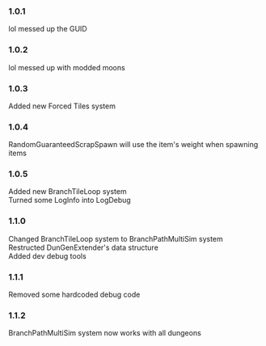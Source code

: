 ### 1.0.1

lol messed up the GUID

### 1.0.2

lol messed up with modded moons

### 1.0.3

Added new Forced Tiles system

### 1.0.4

RandomGuaranteedScrapSpawn will use the item's weight when spawning items

### 1.0.5

Added new BranchTileLoop system\
Turned some LogInfo into LogDebug

### 1.1.0

Changed BranchTileLoop system to BranchPathMultiSim system\
Restructed DunGenExtender's data structure\
Added dev debug tools

### 1.1.1

Removed some hardcoded debug code

### 1.1.2

BranchPathMultiSim system now works with all dungeons 
